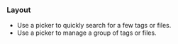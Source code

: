 ### Layout

- Use a picker to quickly search for a few tags or files. 
- Use a picker to manage a group of tags or files. 
